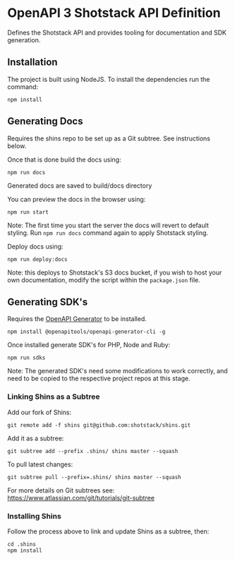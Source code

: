 # OpenAPI 3 Shotstack API Definition

Defines the Shotstack API and provides tooling for documentation and SDK generation.

## Installation

The project is built using NodeJS. To install the dependencies run the command:

```
npm install
```

## Generating Docs

Requires the shins repo to be set up as a Git subtree. See instructions below.

Once that is done build the docs using:

```
npm run docs
```
Generated docs are saved to build/docs directory

You can preview the docs in the browser using:

```
npm run start
```

Note: The first time you start the server the docs will revert to default styling. Run `npm run docs` command again to apply Shotstack styling.

Deploy docs using:

```
npm run deploy:docs
```

Note: this deploys to Shotstack's S3 docs bucket, if you wish to host your own documentation, modify the script within the `package.json` file.


## Generating SDK's

Requires the [OpenAPI Generator](https://openapi-generator.tech/) to be installed.

```
npm install @openapitools/openapi-generator-cli -g
```

Once installed generate SDK's for PHP, Node and Ruby:

```
npm run sdks
```

Note: The generated SDK's need some modifications to work correctly, and need to be copied to the respective project repos at this stage.


### Linking Shins as a Subtree

Add our fork of Shins:
```
git remote add -f shins git@github.com:shotstack/shins.git
```

Add it as a subtree:
```
git subtree add --prefix .shins/ shins master --squash
```

To pull latest changes:
```
git subtree pull --prefix=.shins/ shins master --squash
```

For more details on Git subtrees see: https://www.atlassian.com/git/tutorials/git-subtree

### Installing Shins

Follow the process above to link and update Shins as a subtree, then:

```
cd .shins
npm install
```
